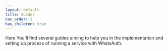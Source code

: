 ```yaml
---
layout: default
title: Guides
nav_order: 2
has_children: true
---
```

Here You'll find several guides aiming to help you in the implementation and setting up process of running a service with WhatsAuth.